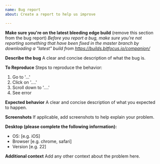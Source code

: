 ```yaml
---
name: Bug report
about: Create a report to help us improve

---
```

**Make sure you're on the latest bleeding edge build** (remove this section from the bug report)
*Before you report a bug, make sure you're not reporting something that have been fixed in the master branch by downloading a "latest" build from https://builds.bitfocus.io/companion/*

**Describe the bug**
A clear and concise description of what the bug is.

**To Reproduce**
Steps to reproduce the behavior:
1. Go to '...'
2. Click on '....'
3. Scroll down to '....'
4. See error

**Expected behavior**
A clear and concise description of what you expected to happen.

**Screenshots**
If applicable, add screenshots to help explain your problem.

**Desktop (please complete the following information):**
 - OS: [e.g. iOS]
 - Browser [e.g. chrome, safari]
 - Version [e.g. 22]

**Additional context**
Add any other context about the problem here.
